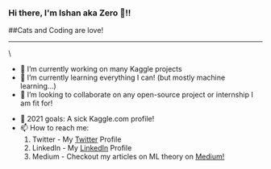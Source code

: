 ### Hi there, I'm Ishan aka Zero 👋!!

##Cats and Coding are love!

---

\

- 🔭 I’m currently working on many Kaggle projects
- 🌱 I’m currently learning everything I can! (but mostly machine learning...)
- 👯 I’m looking to collaborate on any open-source project or internship I am fit for!
<!-- - 🤔 I’m looking for help with ... -->
- 💬 2021 goals: A sick Kaggle.com profile!
- 📫 How to reach me: 
  1. Twitter - My [Twitter](https://twitter.com/art_of_zero) Profile
  2. LinkedIn - My [LinkedIn](https://www.linkedin.com/in/ishan-shishodiya-5100061b9/) Profile
  3. Medium - Checkout my articles on ML theory on [Medium!](https://medium.com/@sly.of.zero)
